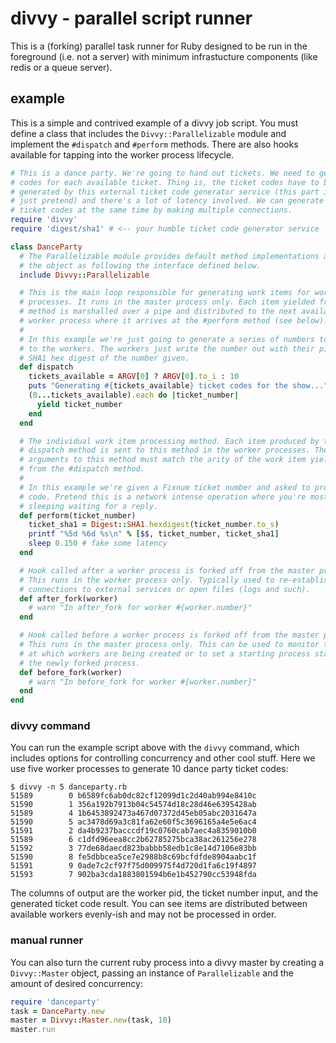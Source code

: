 divvy - parallel script runner
=============================

This is a (forking) parallel task runner for Ruby designed to be run in the
foreground (i.e. not a server) with minimum infrastucture components (like redis
or a queue server).

## example

This is a simple and contrived example of a divvy job script. You must define a
class that includes the `Divvy::Parallelizable` module and implement the
`#dispatch` and `#perform` methods. There are also hooks available for tapping
into the worker process lifecycle.

``` ruby
# This is a dance party. We're going to hand out tickets. We need to generate
# codes for each available ticket. Thing is, the ticket codes have to be
# generated by this external ticket code generator service (this part is
# just pretend) and there's a lot of latency involved. We can generate multiple
# ticket codes at the same time by making multiple connections.
require 'divvy'
require 'digest/sha1' # <-- your humble ticket code generator service

class DanceParty
  # The Parallelizable module provides default method implementations and marks
  # the object as following the interface defined below.
  include Divvy::Parallelizable

  # This is the main loop responsible for generating work items for worker
  # processes. It runs in the master process only. Each item yielded from this
  # method is marshalled over a pipe and distributed to the next available
  # worker process where it arrives at the #perform method (see below).
  #
  # In this example we're just going to generate a series of numbers to pass
  # to the workers. The workers just write the number out with their pid and the
  # SHA1 hex digest of the number given.
  def dispatch
    tickets_available = ARGV[0] ? ARGV[0].to_i : 10
    puts "Generating #{tickets_available} ticket codes for the show..."
    (0...tickets_available).each do |ticket_number|
      yield ticket_number
    end
  end

  # The individual work item processing method. Each item produced by the
  # dispatch method is sent to this method in the worker processes. The
  # arguments to this method must match the arity of the work item yielded
  # from the #dispatch method.
  #
  # In this example we're given a Fixnum ticket number and asked to produce a
  # code. Pretend this is a network intense operation where you're mostly
  # sleeping waiting for a reply.
  def perform(ticket_number)
    ticket_sha1 = Digest::SHA1.hexdigest(ticket_number.to_s)
    printf "%5d %6d %s\n" % [$$, ticket_number, ticket_sha1]
    sleep 0.150 # fake some latency
  end

  # Hook called after a worker process is forked off from the master process.
  # This runs in the worker process only. Typically used to re-establish
  # connections to external services or open files (logs and such).
  def after_fork(worker)
    # warn "In after_fork for worker #{worker.number}"
  end

  # Hook called before a worker process is forked off from the master process.
  # This runs in the master process only. This can be used to monitor the rate
  # at which workers are being created or to set a starting process state for
  # the newly forked process.
  def before_fork(worker)
    # warn "In before_fork for worker #{worker.number}"
  end
end
```

### divvy command

You can run the example script above with the `divvy` command, which includes
options for controlling concurrency and other cool stuff. Here we use five
worker processes to generate 10 dance party ticket codes:

```
$ divvy -n 5 danceparty.rb
51589        0 b6589fc6ab0dc82cf12099d1c2d40ab994e8410c
51590        1 356a192b7913b04c54574d18c28d46e6395428ab
51589        4 1b6453892473a467d07372d45eb05abc2031647a
51590        5 ac3478d69a3c81fa62e60f5c3696165a4e5e6ac4
51591        2 da4b9237bacccdf19c0760cab7aec4a8359010b0
51589        6 c1dfd96eea8cc2b62785275bca38ac261256e278
51592        3 77de68daecd823babbb58edb1c8e14d7106e83bb
51590        8 fe5dbbcea5ce7e2988b8c69bcfdfde8904aabc1f
51591        9 0ade7c2cf97f75d009975f4d720d1fa6c19f4897
51593        7 902ba3cda1883801594b6e1b452790cc53948fda
```

The columns of output are the worker pid, the ticket number input, and the
generated ticket code result. You can see items are distributed between
available workers evenly-ish and may not be processed in order.

### manual runner

You can also turn the current ruby process into a divvy master by creating a
`Divvy::Master` object, passing an instance of `Parallelizable` and the amount
of desired concurrency:

``` ruby
require 'danceparty'
task = DanceParty.new
master = Divvy::Master.new(task, 10)
master.run
```
